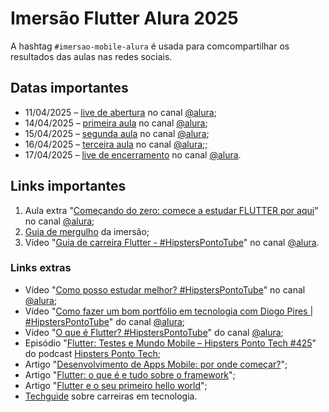 # Imersão Flutter Alura 2025

A hashtag `#imersao-mobile-alura` é usada para comcompartilhar os resultados das aulas nas redes sociais.

## Datas importantes

- 11/04/2025 – [live de abertura](https://www.youtube.com/live/6b-UyD2mrVo) no canal [@alura](https://www.youtube.com/@alura);
- 14/04/2025 – [primeira aula](https://youtu.be/kXsfHBzzlhE) no canal [@alura](https://www.youtube.com/@alura);
- 15/04/2025 – [segunda aula](https://youtu.be/_M_u8ayAsMo) no canal [@alura](https://www.youtube.com/@alura);
- 16/04/2025 – [terceira aula](https://youtu.be/q3ctZoU2oLg) no canal [@alura](https://www.youtube.com/@alura);;
- 17/04/2025 – [live de encerramento](https://www.youtube.com/live/FE5BJEERNMs) no canal [@alura](https://www.youtube.com/@alura).

## Links importantes

1. Aula extra "[Começando do zero: comece a estudar FLUTTER por aqui](https://youtu.be/jaa_uUfppjc)" no canal [@alura](https://www.youtube.com/@alura);
2. [Guia de mergulho](https://grupoalura.notion.site/Imers-o-Mobile-Guia-de-Mergulho-1ba379bdd09b80e3ac18c8512f31530d) da imersão;
3. Vídeo "[Guia de carreira Flutter - #HipstersPontoTube](https://youtu.be/ofuHDFOcgr8)" no canal [@alura](https://www.youtube.com/@alura).

### Links extras

- Vídeo "[Como posso estudar melhor? #HipstersPontoTube](https://youtu.be/Is6c9KSGCbk)" no canal [@alura](https://www.youtube.com/@alura);
- Vídeo "[Como fazer um bom portfólio em tecnologia com Diogo Pires | #HipstersPontoTube](https://youtu.be/gu1OXrirC0U)" do canal [@alura](https://www.youtube.com/@alura);
- Vídeo "[O que é Flutter? #HipstersPontoTube](https://youtu.be/So5C-XSfGW0)" do canal [@alura](https://www.youtube.com/@alura);
- Episódio "[Flutter: Testes e Mundo Mobile – Hipsters Ponto Tech #425](https://pca.st/icb8ktgw)" do podcast [Hipsters Ponto Tech](https://pca.st/hpt);
- Artigo "[Desenvolvimento de Apps Mobile: por onde começar?](https://www.alura.com.br/artigos/desenvolvimento-apps-mobile-por-onde-comecar)";
- Artigo "[Flutter: o que é e tudo sobre o framework](https://www.alura.com.br/artigos/desenvolvimento-apps-mobile-por-onde-comecar)";
- Artigo "[Flutter e o seu primeiro hello world](https://www.alura.com.br/artigos/como-criar-um-projeto-com-flutter-hello-world)";
- [Techguide](https://techguide.sh/) sobre carreiras em tecnologia.
